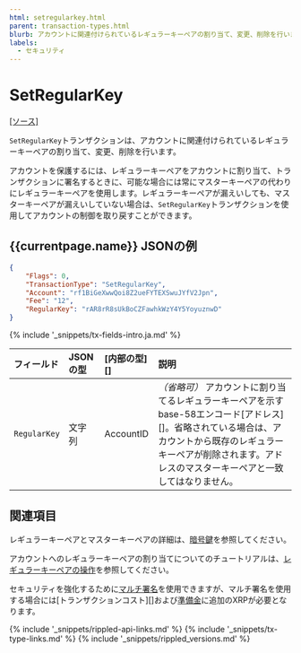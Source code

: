 ```yaml
---
html: setregularkey.html
parent: transaction-types.html
blurb: アカウントに関連付けられているレギュラーキーペアの割り当て、変更、削除を行います。
labels:
  - セキュリティ
---
```

# SetRegularKey

[[ソース]](https://github.com/ripple/rippled/blob/4239880acb5e559446d2067f00dabb31cf102a23/src/ripple/app/transactors/SetRegularKey.cpp "Source")

`SetRegularKey`トランザクションは、アカウントに関連付けられているレギュラーキーペアの割り当て、変更、削除を行います。

アカウントを保護するには、レギュラーキーペアをアカウントに割り当て、トランザクションに署名するときに、可能な場合には常にマスターキーペアの代わりにレギュラーキーペアを使用します。レギュラーキーペアが漏えいしても、マスターキーペアが漏えいしていない場合は、`SetRegularKey`トランザクションを使用してアカウントの制御を取り戻すことができます。

## {{currentpage.name}} JSONの例

```json
{
    "Flags": 0,
    "TransactionType": "SetRegularKey",
    "Account": "rf1BiGeXwwQoi8Z2ueFYTEXSwuJYfV2Jpn",
    "Fee": "12",
    "RegularKey": "rAR8rR8sUkBoCZFawhkWzY4Y5YoyuznwD"
}
```

{% include '_snippets/tx-fields-intro.ja.md' %}
<!--{# fix md highlighting_ #}-->

| フィールド    | JSONの型  | [内部の型][]       | 説明                          |
|:-------------|:----------|:------------------|:------------------------------|
| `RegularKey` | 文字列 | AccountID | _（省略可）_ アカウントに割り当てるレギュラーキーペアを示すbase-58エンコード[アドレス][]。省略されている場合は、アカウントから既存のレギュラーキーペアが削除されます。アドレスのマスターキーペアと一致してはなりません。 |

## 関連項目

レギュラーキーペアとマスターキーペアの詳細は、[暗号鍵](cryptographic-keys.html)を参照してください。

アカウントへのレギュラーキーペアの割り当てについてのチュートリアルは、[レギュラーキーペアの操作](assign-a-regular-key-pair.html)を参照してください。

セキュリティを強化するために[マルチ署名](multi-signing.html)を使用できますが、マルチ署名を使用する場合には[トランザクションコスト][]および[準備金](reserves.html)に追加のXRPが必要となります。

<!--{# common link defs #}-->
{% include '_snippets/rippled-api-links.md' %}
{% include '_snippets/tx-type-links.md' %}
{% include '_snippets/rippled_versions.md' %}
